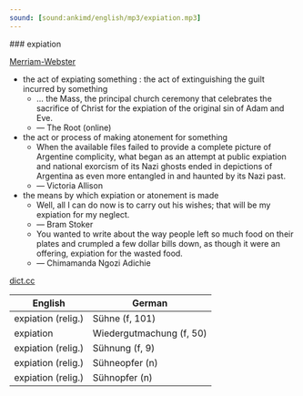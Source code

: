 ```yaml
---
sound: [sound:ankimd/english/mp3/expiation.mp3]
---
```


\### expiation

[Merriam-Webster](https://www.merriam-webster.com/dictionary/expiation)

- the act of expiating something : the act of extinguishing the guilt incurred by something
    - … the Mass, the principal church ceremony that celebrates the sacrifice of Christ for the expiation of the original sin of Adam and Eve.
    - — The Root (online)
- the act or process of making atonement for something
    - When the available files failed to provide a complete picture of Argentine complicity, what began as an attempt at public expiation and national exorcism of its Nazi ghosts ended in depictions of Argentina as even more entangled in and haunted by its Nazi past.
    - — Victoria Allison
- the means by which expiation or atonement is made
    - Well, all I can do now is to carry out his wishes; that will be my expiation for my neglect.
    - — Bram Stoker
    - You wanted to write about the way people left so much food on their plates and crumpled a few dollar bills down, as though it were an offering, expiation for the wasted food.
    - — Chimamanda Ngozi Adichie

[dict.cc](https://www.dict.cc/expiation)

| English        | German       |
| -------------- | ------------ |
| expiation (relig.) | Sühne (f, 101) |
| expiation | Wiedergutmachung (f, 50) |
| expiation (relig.) | Sühnung (f, 9) |
| expiation (relig.) | Sühneopfer (n) |
| expiation (relig.) | Sühnopfer (n) |
